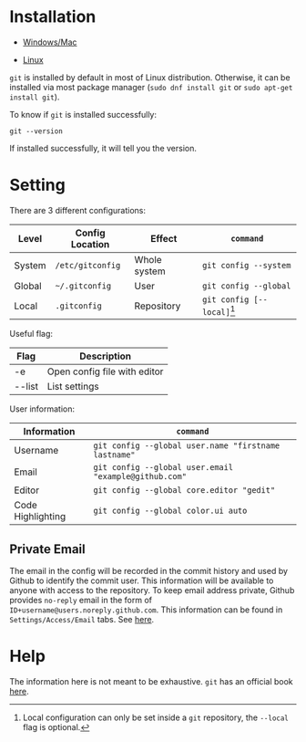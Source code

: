 # Installation
- [Windows/Mac](https://desktop.github.com)

- [Linux](https://git-scm.com)

`git` is installed by default in most of Linux distribution. Otherwise, it can be installed via most package manager (`sudo dnf install git` or `sudo apt-get install git`).

To know if `git` is installed successfully:

`git --version`

If installed successfully, it will tell you the version.

# Setting
There are 3 different configurations:

|Level|Config Location|Effect|`command`
|-|-|-|-|
|System|`/etc/gitconfig`|Whole system|`git config --system`|
|Global|`~/.gitconfig`|User|`git config --global`|
|Local|`.gitconfig`|Repository|`git config [--local]`[^1]|

[^1]: Local configuration can only be set inside a `git` repository, the `--local` flag is optional.

Useful flag:

|Flag|Description|
|-|-|
|-e| Open config file with editor|
|--list| List settings|

User information:

|Information|`command`|
|-|-|
|Username|`git config --global user.name "firstname lastname"`|
|Email|`git config --global user.email "example@github.com"`|
|Editor|`git config --global core.editor "gedit"`|
|Code Highlighting|`git config --global color.ui auto`|

## Private Email
The email in the config will be recorded in the commit history and used by Github to identify the commit user. This information will be available to anyone with access to the repository. To keep email address private, Github provides `no-reply` email in the form of `ID+username@users.noreply.github.com`. This information can be found in `Settings/Access/Email` tabs. See [here](https://docs.github.com/en/account-and-profile/setting-up-and-managing-your-github-user-account/managing-email-preferences/setting-your-commit-email-address).

# Help
The information here is not meant to be exhaustive. `git` has an official book [here](https://git-scm.com/book/en/v2).